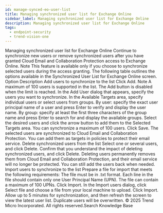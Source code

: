 ```yaml
---
id: manage-synced-eo-user-list
title: Managing synchronized user list for Exchange Online
sidebar_label: Managing synchronized user list for Exchange Online
description: Managing synchronized user list for Exchange Online
tags:
  - endpoint-security
  - trend-vision-one
---
```


 Managing synchronized user list for Exchange Online Continue to synchronize new users or remove synchronized users after you have granted Cloud Email and Collaboration Protection access to Exchange Online. Note This feature is available only if you choose to synchronize selected users during the access granting. The following table outlines the options available in the Synchronized User List for Exchange Online screen. Option Description Add users to synchronize to the list Click Add. Note A maximum of 100 users is supported in the list. The Add button is disabled when the limit is reached. In the Add User dialog that appears, specify the users you want to synchronize. In the Available Targets area, specify individual users or select users from groups. By user: specify the exact user principal name of a user and press Enter to verify and display the user name. By group: specify at least the first three characters of the group name and press Enter to search for and display the available groups. Select the desired users and click the arrow button to add them to the Selected Targets area. You can synchronize a maximum of 100 users. Click Save. The selected users are synchronized to Cloud Email and Collaboration Protection. You can add them as targets in policies to protect their email service. Delete synchronized users from the list Select one or several users, and click Delete. Confirm that you understand the impact of deleting synchronized users, and click Delete. Deleting users permanently removes them from Cloud Email and Collaboration Protection, and their email service will no longer be protected. You can still add the users back when needed. Import users to synchronize to the list Prepare a file for import that meets the following requirements: The file must be in .txt format. Each line in the file should contain only one User Principal Name (UPN). The file can contain a maximum of 100 UPNs. Click Import. In the Import users dialog, click Select file and choose a file from your local machine to upload. Click Import. Allow up to 5 minutes for synchronization, and then refresh the screen to view the latest user list. Duplicate users will be overwritten. © 2025 Trend Micro Incorporated. All rights reserved.Search Knowledge Base